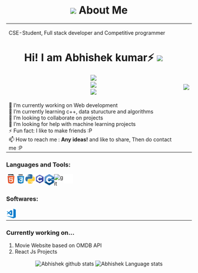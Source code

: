 
<center> <h1 text align="Center"><img src="https://media.giphy.com/media/Vf3ZKdillTMOOaOho0/giphy.gif" width="100px"> About Me </h1></center>
<table>
 <tr>
  <td>
    <p><span class="text-slider-items">CSE-Student, Full stack developer and Competitive programmer</span><strong class="text-slider"></strong></p>
<h1> <center> Hi! I am Abhishek kumar⚡
 <img src="https://media.giphy.com/media/PMExYMdOHKfa6GU32L/giphy.gif" width="40px"> 
 </center></h1>
   <center> <img src="https://media.giphy.com/media/XH9wwXfUXu91wAJwN5/giphy.gif" width="90px"></center>
   <center> <img src="https://media.giphy.com/media/LMt9638dO8dftAjtco/giphy.gif" width="90px"></center>
   <center> <img src="https://media.giphy.com/media/iFmw13LV1hHhViPPWz/giphy.gif" width="90px"></center>
<br>🔭 I’m currently working on Web development
<br>🌱 I’m currently learning c++, data sturucture and algorithms
<br>👯 I’m looking to collaborate on projects
<br>🤔 I’m looking for help with machine learning projects
<br>⚡  Fun fact: I like to make friends :P
<br>📫 How to reach me : <a herf="linkedin.com/in/abhishek-kumar-0989bb1bb" Abhishek kumar </a>
<strong> Any ideas! </strong> and like to share, Then do contact me :P
    </td>
    <td>
<img src="https://media.giphy.com/media/iDbDicWr95THaVsuIF/giphy.gif"> 
    </td>
  </tr>
  </table>
  
  
### Languages and Tools:




<a href="https://www.w3.org/html/" target="_blank"><img align="left" alt="HTML5" width="26px" src="https://raw.githubusercontent.com/github/explore/80688e429a7d4ef2fca1e82350fe8e3517d3494d/topics/html/html.png" /></a>
<a href="https://www.w3schools.com/css/" target="_blank"><img align="left" alt="CSS3" width="26px" src="https://raw.githubusercontent.com/github/explore/80688e429a7d4ef2fca1e82350fe8e3517d3494d/topics/css/css.png" /></a>
<a href="https://www.python.org" target="_blank"> <img align="left" alt="Python" width="26px" src="https://github.com/Aakarsh-B/trying-repos/blob/master/python-5.svg?raw=true"/> </a>
<a href="https://www.cprogramming.com/" target="_blank"> <img align="left" alt="C" width="26px" src="https://github.com/Aakarsh-B/trying-repos/blob/master/c-programming.png"/> </a>
<a href="https://www.w3schools.com/cpp/" target="_blank"> <img align="left" alt="C++" width="26px" src="https://github.com/Aakarsh-B/trying-repos/blob/master/c++.png"/> </a>
<a href="https://git-scm.com/" target="_blank"> <img align="left" alt="git" width="26px" src="https://www.vectorlogo.zone/logos/git-scm/git-scm-icon.svg"/> </a>
<img align="left" alt="GitHub" width="26px" src="https://github.com/Aakarsh-B/trying-repos/blob/master/github.svg" />
<br />
<br />

### Softwares:

<img align="left" alt="Visual Studio Code" width="26px" src="https://raw.githubusercontent.com/github/explore/80688e429a7d4ef2fca1e82350fe8e3517d3494d/topics/visual-studio-code/visual-studio-code.png" />

<br>
<hr>

### Currently working on...
  1. Movie Website based on OMDB API
  2. React Js Projects
<div>
 <center>
  
  
<img align="center" margin-left="100px" alt= "Abhishek github stats" src="https://github-readme-stats.vercel.app/api?username=inceptionabhishek&show_icons=true&theme=radical">
 <img align="center" margin-left="100px" alt= "Abhishek Language stats" src="https://github-readme-stats.vercel.app/api/top-langs/?username=inceptionabhishek">
 </center>
</div>

